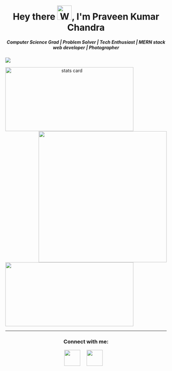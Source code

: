 <!-- <h1 align="center">Hey there <img src="https://raw.githubusercontent.com/nixin72/nixin72/master/wave.gif" 
         alt="Waving hand animated gif"
         height="45"
         width="45" />, I'm Praveen Kumar Chandra</h1> -->
         
<h1 align="center">Hey there <img src="https://em-content.zobj.net/source/noto-emoji-animations/344/waving-hand_light-skin-tone_1f44b-1f3fb_1f3fb.gif" 
         alt="Waving hand animated gif"
         height="45"
         width="45" />, I'm Praveen Kumar Chandra</h1>
<h5 align="center">
Computer Science Grad |
         Problem Solver | Tech Enthusiast | MERN stack web developer | Photographer
 
</h5>
<p align="left"> <img src="https://komarev.com/ghpvc/?username=praveenchandra01&label=Profile%20views&color=0e75b6&style=flat" /> </p>

<p>
<a align= "center" href="https://github.com/praveenchandra01">
<img alt= "stats card" height="200px" width="400" src="https://github-readme-streak-stats.herokuapp.com/?user=praveenchandra01&theme=radical">
<img align="right" height="410" width="400" src="https://cdn.dribbble.com/users/195172/screenshots/6578919/image.png" /> 
<!--<img align="right" height="410" width="400" src="https://pbs.twimg.com/media/FRAxt_AVkAEgS95?format=png&name=small" />  -->
</a>
</p>
<img height="200px" width="400" src="https://github-readme-stats.vercel.app/api?username=praveenchandra01&count_private=true&theme=radical&show_icons=true" />

<br>
<hr>

<h3 align="center">Connect with me:</h3>
<p align="center">
<!-- <a href="https://twitter.com/praveenchandr01" target="_blank"><img src="https://cdn-icons.flaticon.com/png/512/2335/premium/2335289.png?token=exp=1641607961~hmac=4e4066a9d3dfc8e795d8aedeb0aeda49" height="50" width="50" /></a> &nbsp;&nbsp;&nbsp; -->
<a href="https://twitter.com/praveenchandr01" target="_blank"><img src="https://img.icons8.com/external-justicon-lineal-color-justicon/344/external-twitter-social-media-justicon-lineal-color-justicon.png" height="50" width="50" /></a> &nbsp;&nbsp;&nbsp;
<a href="https://www.linkedin.com/in/praveenchandra01/" target="_blank"><img src="https://cdn-icons-png.flaticon.com/512/408/408703.png" height="50" width="50" /></a>&nbsp;&nbsp;&nbsp;&nbsp;
</p>

<!-- <hr> -->

<!-- <p align="center">
<!--   <img src="https://github.com/praveenchandra01/praveenchandra01/raw/output/github-contribution-grid-snake.svg" alt="snake"></center> -->
<!--        <img src="https://github.com/ishikkkkaaaa/ishikkkkaaaa/raw/output/github-contribution-grid-snake.svg" alt="snake"></center> -->
<!-- </p> -->
